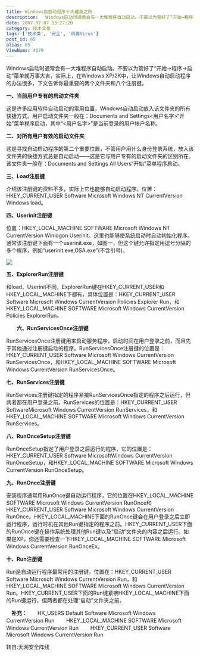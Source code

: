 ```yaml
---
title: Windows自启动程序十大藏身之所
description: 　Windows启动时通常会有一大堆程序自动启动。不要以为管好了“开始→程序→启动”菜单就万事大吉，实际上，在WindowsXP/2K中，让Windows自动启动程序的办法很多，下文告诉你最重要的两个文件夹和八个注册键。　　一、当前用户专有的启动文件夹　　这是许多应用软件自动启动的常用位置，Windows自动启动放入该文件夹的所有快捷方式。用户启动文件夹一般在：DocumentsandSettings<用户名字>“开始”菜单程序启动，其中“<用户名字>”是当前登录的用户帐户名称。
date: 2007-07-07 13:27:20
category: 技术文章
tags: ['技术类', '安全', '病毒Virus']
post_id: 65
alias: 65
ViewNums: 4379
---
```


Windows启动时通常会有一大堆程序自动启动。不要以为管好了&ldquo;开始&rarr;程序&rarr;启动&rdquo;菜单就万事大吉，实际上，在Windows XP/2K中，让Windows自动启动程序的办法很多，下文告诉你最重要的两个文件夹和八个注册键。

**一、当前用户专有的启动文件夹**

这是许多应用软件自动启动的常用位置，Windows自动启动放入该文件夹的所有快捷方式。用户启动文件夹一般在：Documents and Settings<用户名字>&ldquo;开始&rdquo;菜单程序启动，其中&ldquo;<用户名字>&rdquo;是当前登录的用户帐户名称。

**二、对所有用户有效的启动文件夹**

这是寻找自动启动程序的第二个重要位置，不管用户用什么身份登录系统，放入该文件夹的快捷方式总是自动启动&mdash;&mdash;这是它与用户专有的启动文件夹的区别所在。该文件夹一般在：Documents and Settings All Users&ldquo;开始&rdquo;菜单程序启动。

**三、Load注册键**

介绍该注册键的资料不多，实际上它也能够自动启动程序。位置：HKEY_CURRENT_USER Software Microsoft Windows NT CurrentVersion Windows load。

**四、Userinit注册键**

位置：HKEY_LOCAL_MACHINE SOFTWARE Microsoft Windows NT CurrentVersion Winlogon Userinit。这里也能够使系统启动时自动初始化程序。通常该注册键下面有一个userinit.exe，如图一，但这个键允许指定用逗号分隔的多个程序，例如&ldquo;userinit.exe,OSA.exe&rdquo;(不含引号)。

![](http://pfw.sky.net.cn/upimg/allimg/070706/1606430.gif)

**五、ExplorerRun注册键**

和load、Userinit不同，ExplorerRun键在HKEY_CURRENT_USER和HKEY_LOCAL_MACHINE下都有，具体位置是：HKEY_CURRENT_USER Software Microsoft Windows CurrentVersion Policies Explorer Run，和HKEY_LOCAL_MACHINE SOFTWARE Microsoft Windows CurrentVersion Policies ExplorerRun。

　　**六、RunServicesOnce注册键**

RunServicesOnce注册键用来启动服务程序，启动时间在用户登录之前，而且先于其他通过注册键启动的程序。RunServicesOnce注册键的位置是：HKEY_CURRENT_USER Software Microsoft Windows CurrentVersion RunServicesOnce，和HKEY_LOCAL_MACHINE SOFTWARE Microsoft Windows CurrentVersion RunServicesOnce。

**七、RunServices注册键**

RunServices注册键指定的程序紧接RunServicesOnce指定的程序之后运行，但两者都在用户登录之前。RunServices的位置是：HKEY_CURRENT_USER SoftwareMicrosoft Windows CurrentVersion RunServices，和HKEY_LOCAL_MACHINE SOFTWARE Microsoft Windows CurrentVersion RunServices。

**八、RunOnceSetup注册键**

RunOnceSetup指定了用户登录之后运行的程序，它的位置是：HKEY_CURRENT_USER Software MicrosoftWindows CurrentVersion RunOnceSetup，和HKEY_LOCAL_MACHINE SOFTWARE Microsoft Windows CurrentVersion RunOnceSetup。

**九、RunOnce注册键**

安装程序通常用RunOnce键自动运行程序，它的位置在HKEY_LOCAL_MACHINE SOFTWARE Microsoft Windows CurrentVersion RunOnce和HKEY_CURRENT_USER Software Microsoft Windows CurrentVersion RunOnce。HKEY_LOCAL_MACHINE下面的RunOnce键会在用户登录之后立即运行程序，运行时机在其他Run键指定的程序之前。HKEY_CURRENT_USER下面的RunOnce键在操作系统处理其他Run键以及&ldquo;启动&rdquo;文件夹的内容之后运行。如果是XP，你还需要检查一下HKEY_LOCAL_MACHINE SOFTWARE Microsoft Windows CurrentVersion RunOnceEx。

**十、Run注册键**

Run是自动运行程序最常用的注册键，位置在：HKEY_CURRENT_USER Software Microsoft Windows CurrentVersion Run，和HKEY_LOCAL_MACHINE SOFTWARE Microsoft Windows CurrentVersion Run。HKEY_CURRENT_USER下面的Run键紧接HKEY_LOCAL_MACHINE下面的Run键运行，但两者都在处理&ldquo;启动&rdquo;文件夹之前。

　**补充：**　　HK_USERS Default Software Microsoft Windows CurrentVersion Run
　　HKEY_LOCAL_MACHINE SOFTWARE Microsoft Windows CurrentVersion Run
　　HKEY_CURRENT_USER Software Microsoft Windows CurrentVersion Run

转自:天网安全阵线

